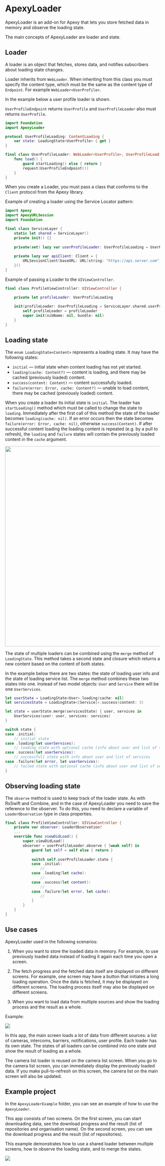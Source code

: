# ApexyLoader
 
ApexyLoader is an add-on for Apexy that lets you store fetched data in memory and observe the loading state.
 
The main concepts of ApexyLoader are loader and state.
 
## Loader
 
A loader is an object that fetches, stores data, and notifies subscribers about loading state changes.
 
Loader inherits from `WebLoader`. When inheriting from this class you must specify the content type, which must be the same as the content type of `Endpoint`. For example `WebLoader<UserProfile>`.

In the example below a user profile loader is shown.

`UserProfileEndpoint` returns `UserProfile` and `UserProfileLoader` also must returns `UserProfile`.

```swift
import Foundation
import ApexyLoader

protocol UserProfileLoading: ContentLoading {
    var state: LoadingState<UserProfile> { get }
}

final class UserProfileLoader: WebLoader<UserProfile>, UserProfileLoading {
    func load() {
        guard startLoading() else { return }
        request(UserProfileEndpoint())
    }
}
```

When you create a Loader, you must pass a class that conforms to the `Client` protocol from the Apexy library.

Example of creating a loader using the Service Locator pattern:

```swift
import Apexy
import ApexyURLSession
import Foundation

final class ServiceLayer {
    static let shared = ServiceLayer()
    private init() {}
    
    private(set) lazy var userProfileLoader: UserProfileLoading = UserProfileLoader(apiClient: apiClient)
    
    private lazy var apiClient: Client = {
        URLSessionClient(baseURL: URL(string: "https://api.server.com")!, configuration: .ephemeral)
    }()
}
```

Example of passing a Loader to the `UIViewController`.

```swift
final class ProfileViewController: UIViewController {

    private let profileLoader: UserProfileLoading
    
    init(profileLoader: UserProfileLoading = ServiceLayer.shared.userProfileLoader) {
        self.profileLoader = profileLoader
        super.init(nibName: nil, bundle: nil)
    }
}
```

## Loading state

The `enum LoadingState<Content>` represents a loading state. It may have the following states:
- `initial` — initial state when content loading has not yet started.
- `loading(cache: Content?)` — content is loading, and there may be cached (previously loaded) content.
- `success(content: Content)` — content successfully loaded.
- `failure(error: Error, cache: Content?)` — unable to load content, there may be cached (previously loaded) content.

When you create a loader its initial state is `initial`. The loader has `startLoading()` method which must be called to change the state to `loading`. Immediately after the first call of this method the state of the loader becomes `loading(cache: nil)`. If an error occurs then the state becomes `failure(error: Error, cache: nil)`, otherwise `success(Content)`. If after successful content loading the loading content is repeated (e.g. by a pull to refresh), the `loading` and `failure` states will contain the previously loaded content in the `cache` argument.

<img src="resources/uml_state.png" width="650"/>

The state of multiple loaders can be combined using the `merge` method of `LoadingState`. This method takes a second state and closure which returns a new content based on the content of both states.

In the example below there are two states: the state of loading user info and the state of loading service list. The `merge` method combines these two states into one. Instead of two model objects: `User` and `Service` there will be one `UserServices`.

```swift
let userState = LoadingState<User>.loading(cache: nil)
let servicesState = LoadingState<[Service]>.success(content: 3)

let state = userState.merge(servicesState) { user, services in
    UserServices(user: user, services: services)
}

switch state {
case .initial:
    // initial state
case .loading(let userServices):
    // loading state with optional cache (info about user and list of services)
case .success(let userServices):
    // successfull state with info about user and list of services
case .failure(let error, let userServices):
    // failed state with optional cache (info about user and list of services)
}
```

## Observing loading state

The `observe` method is used to keep track of the loader state. As with RxSwift and Combine, and in the case of ApexyLoader you need to save the reference to the observer. To do this, you need to declare a variable of `LoaderObservation` type in class properties.

```swift
final class ProfileViewController: UIViewController {
    private var observer: LoaderObservation?
    ...
    override func viewDidLoad() {
        super.viewDidLoad()
        observer = userProfileLoader.observe { [weak self] in
            guard let self = self else { return }
            
            switch self.userProfileLoader.state {
            case .initial:
                //
            case .loading(let cache):
                //
            case .success(let content):
                //
            case .failure(let error, let cache):
                //
            }
        }
    }
}
```

## Use cases

ApexyLoader used in the following scenarios:
1. When you want to store the loaded data in memory.
For example, to use previously loaded data instead of loading it again each time you open a screen.
2. The fetch progress and the fetched data itself are displayed on different screens.
For example, one screen may have a button that initiates a long loading operation. Once the data is fetched, it may be displayed on different screens. The loading process itself may also be displayed on different screens.

3. When you want to load data from multiple sources and show the loading process and the result as a whole.

Example:

<img src="resources/img_1.png"/>

In this app, the main screen loads a lot of data from different sources: a list of cameras, intercoms, barriers, notifications, user profile. Each loader has its own state. The states of all loaders can be combined into one state and show the result of loading as a whole.

The camera list loader is reused on the camera list screen. When you go to the camera list screen, you can immediately display the previously loaded data. If you make pull-to-refresh on this screen, the camera list on the main screen will also be updated.

## Example project

In the `ApexyLoaderExample` folder, you can see an example of how to use the `ApexyLoader`. 

This app consists of two screens. On the first screen, you can start downloading data, see the download progress and the result (list of repositories and organisation name). On the second screen, you can see the download progress and the result (list of repositories).

This example demonstrates how to use a shared loader between multiple screens, how to observe the loading state, and to merge the states.

<img src="resources/demo.gif"/>
